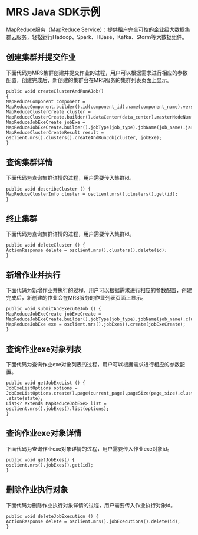 # MRS Java SDK示例<a name="sdk_01_0029"></a>

MapReduce服务（MapReduce Service）：提供租户完全可控的企业级大数据集群云服务，轻松运行Hadoop、Spark、HBase、Kafka、Storm等大数据组件。

## 创建集群并提交作业<a name="section15025863192851"></a>

下面代码为MRS集群创建并提交作业的过程，用户可以根据需求进行相应的参数配置，创建完成后，新创建的集群会在MRS服务的集群列表页面上显示。

```
public void createClusterAndRunAJob() 
{
MapReduceComponent component = MapReduceComponent.builder().id(component_id).name(component_name).version(component_version).desc(component_desc).build();
MapReduceClusterCreate cluster = MapReduceClusterCreate.builder().dataCenter(data_center).masterNodeNum(master_node_num).masterNodeSize(master_node_size).coreNodeNum(core_node_num).coreNodeSize(core_node_size).name(cluster_name).availablilityZoneId(available_zone_id).vpcName(vpc).vpcId(vpc_id).subnetName(subnet_name).subnetId(subnet_id).version(cluster_version).type(cluster_type).volumeSize(volume_size).volumeType(volume_type).keypair(node_public_cert_name).safeMode(safe_mode).components(Lists.newArrayList(component)).build();
MapReduceJobExeCreate jobExe = MapReduceJobExeCreate.builder().jobType(job_type).jobName(job_name).jarPath(jar_path).arguments(arguments).input(input).output(output).jobLog(job_log).fileAction(file_action).hql(hql).hiveScriptPath(hive_script_path).shutdownCluster(shutdown_cluster).submitJobOnceClusterRun(submit_job_once_cluster_run).build();
MapReduceClusterCreateResult result = osclient.mrs().clusters().createAndRunJob(cluster, jobExe);
}
```

## 查询集群详情<a name="section52473016193537"></a>

下面代码为查询集群详情的过程，用户需要传入集群id。

```
public void describeCluster () {
MapReduceClusterInfo cluster = osclient.mrs().clusters().get(id);
}
```

## 终止集群<a name="section692608019378"></a>

下面代码为查询集群详情的过程，用户需要传入集群id。

```
public void deleteCluster () {
ActionResponse delete = osclient.mrs().clusters().delete(id);
}
```

## 新增作业并执行<a name="section46585772193825"></a>

下面代码为新增作业并执行的过程，用户可以根据需求进行相应的参数配置，创建完成后，新创建的作业会在MRS服务的作业列表页面上显示。

```
public void submitAndExecuteJob () {
MapReduceJobExeCreate jobExeCreate = MapReduceJobExeCreate.builder().jobType(job_type).jobName(job_name).clusterId(cluster_id).jarPath(jar_path).arguments(arguments).input(input).output(output).jobLog(job_log).fileAction(file_action).hql(hql).hiveScriptPath(hive_script_path).isProtected(is_protected).isPublic(is_public).build();
MapReduceJobExe exe = osclient.mrs().jobExes().create(jobExeCreate);
}
```

## 查询作业exe对象列表<a name="section61046302193938"></a>

下面代码为查询作业exe对象列表的过程，用户可以根据需求进行相应的参数配置。

```
public void getJobExeList () {
JobExeListOptions options = JobExeListOptions.create().page(current_page).pageSize(page_size).clusterId(cluster_id)
.state(state);
List<? extends MapReduceJobExe> list = osclient.mrs().jobExes().list(options);
}
```

## 查询作业exe对象详情<a name="section22865048194039"></a>

下面代码为查询作业exe对象详情的过程，用户需要传入作业exe对象id。

```
public void getJobExes() {
osclient.mrs().jobExes().get(id);
}
```

## 删除作业执行对象<a name="section42506813194136"></a>

下面代码为删除作业执行对象详情的过程，用户需要传入作业执行对象id。

```
public void deleteJobExecution () {
ActionResponse delete = osclient.mrs().jobExecutions().delete(id);
}
```

